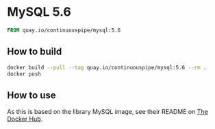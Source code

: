 # MySQL 5.6

```Dockerfile
FROM quay.io/continuouspipe/mysql:5.6
```

## How to build
```bash
docker build --pull --tag quay.io/continuouspipe/mysql:5.6 --rm .
docker push
```

## How to use

As this is based on the library MySQL image, see their README on [The Docker Hub](https://hub.docker.com/_/mysql/).
